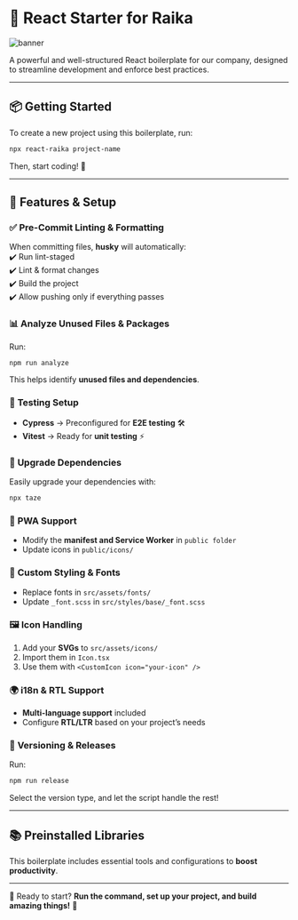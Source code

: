 # 🚀 React Starter for Raika  

![banner](https://github.com/user-attachments/assets/5e00cdb3-bb29-43f7-a906-981f26b48ed0)  

A powerful and well-structured React boilerplate for our company, designed to streamline development and enforce best practices.  

---

## 📦 Getting Started  
To create a new project using this boilerplate, run:  
```sh
npx react-raika project-name
```  
Then, start coding! 🚀  

---

## 🔧 Features & Setup  

### ✅ **Pre-Commit Linting & Formatting**  
When committing files, **husky** will automatically:  
✔️ Run lint-staged  
✔️ Lint & format changes  
✔️ Build the project  
✔️ Allow pushing only if everything passes  

### 📊 **Analyze Unused Files & Packages**  
Run:  
```sh
npm run analyze
```  
This helps identify **unused files and dependencies**.  

### 🧪 **Testing Setup**  
- **Cypress** → Preconfigured for **E2E testing** 🛠️  
- **Vitest** → Ready for **unit testing** ⚡  

### 🚀 **Upgrade Dependencies**  
Easily upgrade your dependencies with:  
```sh
npx taze
```  

### 📱 **PWA Support**  
- Modify the **manifest and Service Worker** in `public folder`  
- Update icons in `public/icons/`  

### 🎨 **Custom Styling & Fonts**  
- Replace fonts in `src/assets/fonts/`  
- Update `_font.scss` in `src/styles/base/_font.scss`  

### 🖼️ **Icon Handling**  
1. Add your **SVGs** to `src/assets/icons/`  
2. Import them in `Icon.tsx`  
3. Use them with `<CustomIcon icon="your-icon" />`  

### 🌍 **i18n & RTL Support**  
- **Multi-language support** included  
- Configure **RTL/LTR** based on your project’s needs  

### 🔖 **Versioning & Releases**  
Run:  
```sh
npm run release
```  
Select the version type, and let the script handle the rest!  

---

## 📚 Preinstalled Libraries  
This boilerplate includes essential tools and configurations to **boost productivity**.  

---

🎯 Ready to start? **Run the command, set up your project, and build amazing things!** 🚀

